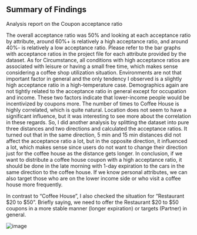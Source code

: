 ## Summary of Findings 
Analysis report on the Coupon acceptance ratio

The overall acceptance ratio was 50% and looking at each acceptance ratio by attribute, around 60%+ is relatively a high acceptance ratio, and around 40%- is relatively a low acceptance ratio. Please refer to the bar graphs with acceptance ratios in the project file for each attribute provided by the dataset. As for Circumstance, all conditions with high acceptance ratios are associated with leisure or having a small free time, which makes sense considering a coffee shop utilization situation. Environments are not that important factor in general and the only tendency I observed is a slightly high acceptance ratio in a high-temperature case. Demographics again are not tightly related to the acceptance ratio in general except for occupation and income. These two factors indicate that lower-income people would be incentivized by coupons more. The number of times to Coffee House is highly correlated, which is quite natural. Location does not seem to have a significant influence, but it was interesting to see more about the correlation in these regards. So, I did another analysis by splitting the dataset into pure three distances and two directions and calculated the acceptance ratios. It turned out that in the same direction, 5 min and 15 min distances did not affect the acceptance ratio a lot, but in the opposite direction, it influenced a lot, which makes sense since users do not want to change their direction just for the coffee house as the distance gets longer. In conclusion, if we want to distribute a coffee house coupon with a high acceptance ratio, it should be done in the late morning with 1-day expiration to the cars in the same direction to the coffee house. If we know personal attributes, we can also target those who are on the lower income side or who visit a coffee house more frequently.

In contrast to “Coffee House”, I also checked the situation for “Restaurant $20 to $50”. Briefly saying, we need to offer the Restaurant $20 to $50 coupons in a more stable manner (longer expiration) or targets (Partner) in general.


![image](https://github.com/toshiokimura/5.1_Coupon/assets/44044445/784959bf-1119-4090-9a83-bce778e25e48)


